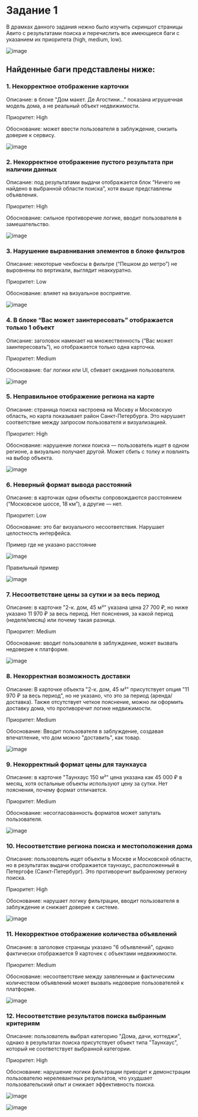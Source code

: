 # Задание 1  

В драмках данного задания  нежно было изучить скриншот страницы Авито с результатами поиска и перечислить все имеющиеся баги с указанием их приоритета (high, medium, low).

![image](https://github.com/user-attachments/assets/060bad4e-a024-4191-bb7a-f02b68e0263d)

## Найденные баги представлены ниже:

### 1. Некорректное отображение карточки

Описание: в блоке "Дом макет. Де Агостини..." показана игрушечная модель дома, а не реальный объект недвижимости.

Приоритет: High

Обоснование: может ввести пользователя в заблуждение, снизить доверие к сервису.

![image](https://github.com/user-attachments/assets/4cceb694-02dc-4c4b-b61b-4f61fe401833)


### 2. Некорректное отображение пустого результата при наличии данных

Описание: под результатами выдачи отображается блок “Ничего не найдено в выбранной области поиска”, хотя выше представлены объявления.

Приоритет: High

Обоснование: сильное противоречие логике, вводит пользователя в замешательство. 

![image](https://github.com/user-attachments/assets/6edf2fff-9034-4000-ab5c-46343e34791b)


### 3. Нарушение выравнивания элементов в блоке фильтров

Описание: некоторые чекбоксы в фильтре (“Пешком до метро”) не выровнены по вертикали, выглядит неаккуратно.

Приоритет: Low

Обоснование: влияет на визуальное восприятие.

![image](https://github.com/user-attachments/assets/ecf1af47-62c7-4f04-ae88-e9c8a3029678)

### 4. В блоке “Вас может заинтересовать” отображается только 1 объект


Описание: заголовок намекает на множественность (“Вас может заинтересовать”), но отображается только одна карточка.

Приоритет: Medium

Обоснование: баг логики или UI, сбивает ожидания пользователя.

![image](https://github.com/user-attachments/assets/abbfee64-cc00-4029-b7fb-8735ba400ffd)


### 5. Неправильное отображение региона на карте

Описание: страница поиска настроена на Москву и Московскую область, но карта показывает район Санкт-Петербурга. Это нарушает соответствие между запросом пользователя и визуализацией.

Приоритет: High

Обоснование: нарушение логики поиска — пользователь ищет в одном регионе, а визуально получает другой. Может сбить с толку и повлиять на выбор объекта.

![image](https://github.com/user-attachments/assets/285b1583-cc3b-436c-b145-97e475704bd0)


### 6. Неверный формат вывода расстояний

Описание: в карточках одни объекты сопровождаются расстоянием (“Московское шоссе, 18 км”), а другие — нет.

Приоритет: Low

Обоснование: это баг визуального несоответствия. Нарушает целостность интерфейса.

Пример где не указано расстояние

![image](https://github.com/user-attachments/assets/7ce3476a-e9ea-4099-a033-354ce0ebde1c)

Правильный пример

![image](https://github.com/user-attachments/assets/cc5a6d67-c9c5-4099-8470-cb533f7c0555)


### 7. Несоответствие цены за сутки и за весь период

Описание: в карточке "2-к. дом, 45 м²" указана цена 27 700 ₽, но ниже указано 11 970 ₽ за весь период. Нет пояснения, за какой период (неделя/месяц) или почему такая разница.

Приоритет: Medium

Обоснование: вводит пользователя в заблуждение, может вызвать недоверие к платформе.

![image](https://github.com/user-attachments/assets/9b80a5a4-27bf-44ef-8b9b-95fb9c2f5f67)


### 8. Некорректная возможность доставки

Описание: В карточке объекта "2-к. дом, 45 м²" присутствует опция "11 970 ₽ за весь период", но не указано, что это за период (аренда/доставка). Также отсутствует четкое пояснение, можно ли оформить доставку дома, что противоречит логике недвижимости.

Приоритет: Medium

Обоснование: Вводит пользователя в заблуждение, создавая впечатление, что дом можно "доставить", как товар.

![image](https://github.com/user-attachments/assets/8f39d52b-79d6-4e34-afb4-5898b9815a60)


### 9. Некорректный формат цены для таунхауса

Описание: в карточке "Таунхаус 150 м²" цена указана как 45 000 ₽ в месяц, хотя остальные объекты используют цену за сутки. Нет пояснения, почему формат отличается.

Приоритет: Medium

Обоснование: несогласованность форматов может запутать пользователя.

![image](https://github.com/user-attachments/assets/67f61d57-c63e-49ee-9488-90b3ef7ab6a2)


### 10. Несоответствие региона поиска и местоположения дома

Описание: пользователь ищет объекты в Москве и Московской области, но в результатах выдачи отображается таунхаус, расположенный в Петергофе (Санкт-Петербург). Это противоречит выбранному региону поиска.

Приоритет: High

Обоснование: нарушает логику фильтрации, вводит пользователя в заблуждение и снижает доверие к системе.

![image](https://github.com/user-attachments/assets/a92827f8-21e1-4354-81ed-a3daf37807ef)

### 11. Некорректное отображение количества объявлений

Описание: в заголовке страницы указано "6 объявлений", однако фактически отображается 9 карточек с объектами недвижимости. 

Приоритет: Medium

Обоснование: несоответствие между заявленным и фактическим количеством объявлений может вызвать недоверие пользователей к платформе.

![image](https://github.com/user-attachments/assets/7dae417e-ede9-4ba4-8b9c-cc7050a5e974)


### 12. Несоответствие результатов поиска выбранным критериям

Описание: пользователь выбрал категорию "Дома, дачи, коттеджи", однако в результатах поиска присутствует объект типа "Таунхаус", который не соответствует выбранной категории.

Приоритет: High

Обоснование: нарушение логики фильтрации приводит к демонстрации пользователю нерелевантных результатов, что ухудшает пользовательский опыт и снижает эффективность поиска.

![image](https://github.com/user-attachments/assets/8df5e396-3f3c-4464-b8fb-5c3b61fcdf2c)

![image](https://github.com/user-attachments/assets/76a2bc38-2b34-4ed4-899e-f7157c7727ae)











